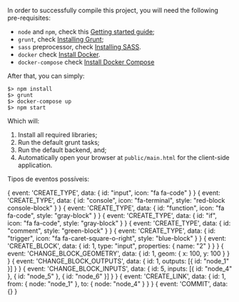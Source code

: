 In order to successfully compile this project, you will need the following pre-requisites:

* `node` and `npm`, check this [Getting started guide](https://docs.npmjs.com/getting-started/installing-node);
* `grunt`, check [Installing Grunt](https://gruntjs.com/installing-grunt);
* `sass` preprocessor, check [Installing SASS](http://sass-lang.com/install).
* `docker` check [Install Docker](https://docs.docker.com/install/).
* `docker-compose` check [Install Docker Compose](https://docs.docker.com/compose/install/)

After that, you can simply:

```
$> npm install
$> grunt
$> docker-compose up
$> npm start
```

Which will:
1. Install all required libraries;
2. Run the default grunt tasks;
3. Run the default backend, and;
4. Automatically open your browser at `public/main.html` for the client-side application.

Tipos de eventos possíveis:

{ event: 'CREATE_TYPE', data: { id: "input", icon: "fa fa-code" } }
{ event: 'CREATE_TYPE', data: { id: "console", icon: "fa-terminal", style: "red-block console-block" } }
{ event: 'CREATE_TYPE', data: { id: "function", icon: "fa fa-code", style: "gray-block" } }
{ event: 'CREATE_TYPE', data: { id: "if", icon: "fa fa-code", style: "gray-block" } }
{ event: 'CREATE_TYPE', data: { id: "comment", style: "green-block" } }
{ event: 'CREATE_TYPE', data: { id: "trigger", icon: "fa fa-caret-square-o-right", style: "blue-block" } }
{ event: 'CREATE_BLOCK', data: { id: 1, type: "input", properties: { name: "2" } } }
{ event: 'CHANGE_BLOCK_GEOMETRY', data: { id: 1, geom: { x: 100, y: 100 } } }
{ event: 'CHANGE_BLOCK_OUTPUTS', data: { id: 1, outputs: [{ id: "node_1" }] } }
{ event: 'CHANGE_BLOCK_INPUTS', data: { id: 5, inputs: [{ id: "node_4" }, { id: "node_5" }, { id: "node_6" }] } }
{ event: 'CREATE_LINK', data: { id: 1, from: { node: "node_1" }, to: { node: "node_4" } } }
{ event: 'COMMIT', data: {} }